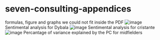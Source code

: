 # seven-consulting-appendices
formulas, figure and graphs we could not fit inside the PDF
![image](https://github.com/user-attachments/assets/6c5e637e-a5e7-48b0-8100-c817512a003c)
                                                          Sentimental analysis for Dybala
![image](https://github.com/user-attachments/assets/77cb951e-4886-4c2d-9a67-a892248fe991)
                                                          Sentimental analysis for cristante
![image](https://github.com/user-attachments/assets/4e1d18d3-b803-47b4-9a5f-7173a8a97448)
Percantage of variance explained by the PC for midfielders
                                                        





